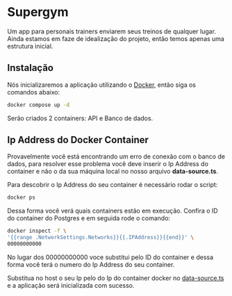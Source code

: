 # Supergym

Um app para personais trainers enviarem seus treinos de qualquer lugar. Ainda estamos em faze de idealização do projeto, então temos apenas uma estrutura inicial.

## Instalação

Nós inicializaremos a aplicação utilizando o [Docker](https://www.docker.com/), então siga os comandos abaixo:

```bash
docker compose up -d
```

Serão criados 2 containers: API e Banco de dados.

## Ip Address do Docker Container

Provavelmente você está encontrando um erro de conexão com o banco de dados, para resolver esse problema você deve inserir o Ip Address do container e não o da sua máquina local no nosso arquivo **data-source.ts**. 

Para descobrir o Ip Address do seu container é necessário rodar o script:

```bash
docker ps
```

Dessa forma você verá quais containers estão em execução. Confira o ID do container do Postgres e em seguida rode o comando:

```bash
docker inspect -f \
'{{range .NetworkSettings.Networks}}{{.IPAddress}}{{end}}' \
00000000000
```

No lugar dos 00000000000 voce substitui pelo ID do container e dessa forma você terá o numero do Ip Address do seu container.

Substitua no host o seu Ip pelo do Ip do container docker no [data-source.ts](https://github.com/rafael-jordao/supergym/blob/main/server/src/database/data-source.ts) e a aplicação será inicializada com sucesso.

